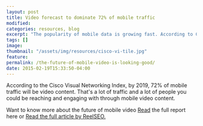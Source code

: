 ```yaml
---
layout: post
title: Video forecast to dominate 72% of mobile traffic
modified:
categories: resources, blog
excerpt: "The popularity of mobile data is growing fast. According to Cisco's Global Mobile Data Traffic Forecast Update: 2014–2019 , by the year 2019 72% of mobile traffic will be video content. Discover more the latest trends in mobile video here. "
tags: []
image:
thumbnail: "/assets/img/resources/cisco-vi-tile.jpg"
feature:
permalink: /the-future-of-mobile-video-is-looking-good/
date: 2015-02-19T15:33:50-04:00
---
```


<div class="t-center video-containers mt-5 mb-5">
	<script src="https://publish.viostream.com/embed/ctoazt9px9nb"></script>
</div>

According to the Cisco Visual Networking Index, by 2019, 72% of mobile traffic will be video content. That's a lot of traffic and a lot of people you could be reaching and engaging with through mobile video content.

Want to know more about the future of mobile video <a class="bodyLink" href="http://www.cisco.com/c/en/us/solutions/collateral/service-provider/visual-networking-index-vni/white_paper_c11-520862.html">Read</a> the full report here or <a class="bodyLink" href="http://www.reelseo.com/2019-mobile-video-traffic/">Read the full article by ReelSEO.</a>
